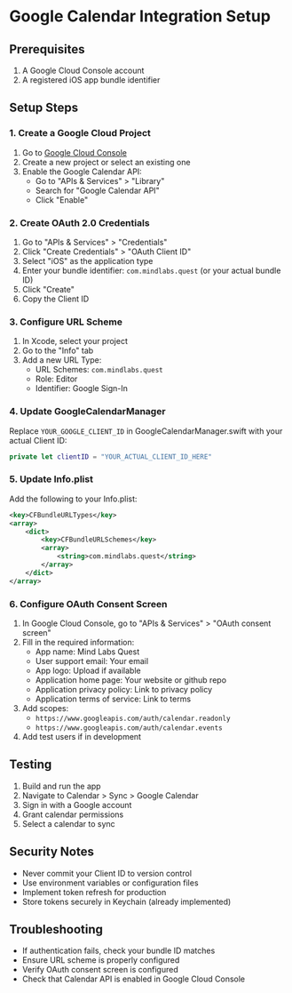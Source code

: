 # Google Calendar Integration Setup

## Prerequisites
1. A Google Cloud Console account
2. A registered iOS app bundle identifier

## Setup Steps

### 1. Create a Google Cloud Project
1. Go to [Google Cloud Console](https://console.cloud.google.com/)
2. Create a new project or select an existing one
3. Enable the Google Calendar API:
   - Go to "APIs & Services" > "Library"
   - Search for "Google Calendar API"
   - Click "Enable"

### 2. Create OAuth 2.0 Credentials
1. Go to "APIs & Services" > "Credentials"
2. Click "Create Credentials" > "OAuth Client ID"
3. Select "iOS" as the application type
4. Enter your bundle identifier: `com.mindlabs.quest` (or your actual bundle ID)
5. Click "Create"
6. Copy the Client ID

### 3. Configure URL Scheme
1. In Xcode, select your project
2. Go to the "Info" tab
3. Add a new URL Type:
   - URL Schemes: `com.mindlabs.quest`
   - Role: Editor
   - Identifier: Google Sign-In

### 4. Update GoogleCalendarManager
Replace `YOUR_GOOGLE_CLIENT_ID` in GoogleCalendarManager.swift with your actual Client ID:
```swift
private let clientID = "YOUR_ACTUAL_CLIENT_ID_HERE"
```

### 5. Update Info.plist
Add the following to your Info.plist:
```xml
<key>CFBundleURLTypes</key>
<array>
    <dict>
        <key>CFBundleURLSchemes</key>
        <array>
            <string>com.mindlabs.quest</string>
        </array>
    </dict>
</array>
```

### 6. Configure OAuth Consent Screen
1. In Google Cloud Console, go to "APIs & Services" > "OAuth consent screen"
2. Fill in the required information:
   - App name: Mind Labs Quest
   - User support email: Your email
   - App logo: Upload if available
   - Application home page: Your website or github repo
   - Application privacy policy: Link to privacy policy
   - Application terms of service: Link to terms
3. Add scopes:
   - `https://www.googleapis.com/auth/calendar.readonly`
   - `https://www.googleapis.com/auth/calendar.events`
4. Add test users if in development

## Testing
1. Build and run the app
2. Navigate to Calendar > Sync > Google Calendar
3. Sign in with a Google account
4. Grant calendar permissions
5. Select a calendar to sync

## Security Notes
- Never commit your Client ID to version control
- Use environment variables or configuration files
- Implement token refresh for production
- Store tokens securely in Keychain (already implemented)

## Troubleshooting
- If authentication fails, check your bundle ID matches
- Ensure URL scheme is properly configured
- Verify OAuth consent screen is configured
- Check that Calendar API is enabled in Google Cloud Console